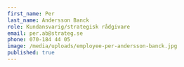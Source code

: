 ```yaml
---
first_name: Per
last_name: Andersson Banck
role: Kundansvarig/strategisk rådgivare
email: per.ab@strateg.se
phone: 070-184 44 05
image: /media/uploads/employee-per-andersson-banck.jpg
published: true
---
```

